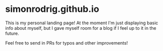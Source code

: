 # simonrodrig.github.io
This is my personal landing page! At the moment I'm just displaying basic info
about myself, but I gave myself room for a blog if I feel up to it in the future.

Feel free to send in PRs for typos and other improvements!